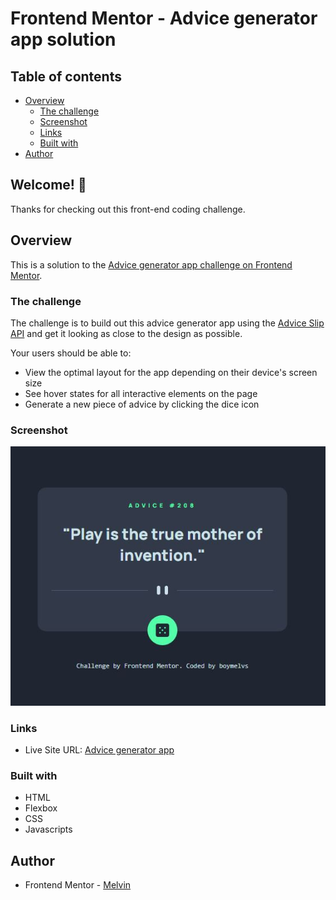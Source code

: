 # Frontend Mentor - Advice generator app solution

## Table of contents

-  [Overview](#overview)
   -  [The challenge](#the-challenge)
   -  [Screenshot](#screenshot)
   -  [Links](#links)
   -  [Built with](#built-with)
-  [Author](#author)

## Welcome! 👋

Thanks for checking out this front-end coding challenge.

## Overview

This is a solution to the [Advice generator app challenge on Frontend Mentor](https://www.frontendmentor.io/challenges/advice-generator-app-QdUG-13db).

### The challenge

The challenge is to build out this advice generator app using the [Advice Slip API](https://api.adviceslip.com) and get it looking as close to the design as possible.

Your users should be able to:

-  View the optimal layout for the app depending on their device's screen size
-  See hover states for all interactive elements on the page
-  Generate a new piece of advice by clicking the dice icon

### Screenshot

![Advice generator app](./design/desktop-design.jpg)

### Links

-  Live Site URL: [Advice generator app](https://boymelvs.github.io/advice-generator-app-main)

### Built with

-  HTML
-  Flexbox
-  CSS
-  Javascripts

## Author

-  Frontend Mentor - [Melvin](https://www.frontendmentor.io/profile/boymelvs)
